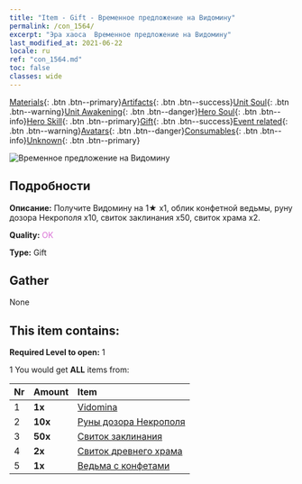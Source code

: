 ```yaml
---
title: "Item - Gift - Временное предложение на Видомину"
permalink: /con_1564/
excerpt: "Эра хаоса  Временное предложение на Видомину"
last_modified_at: 2021-06-22
locale: ru
ref: "con_1564.md"
toc: false
classes: wide
---
```

 [Materials](/ItemsRU/){: .btn .btn--primary}[Artifacts](/ItemsRU/Artifacts/){: .btn .btn--success}[Unit Soul](/ItemsRU/UnitSoul/){: .btn .btn--warning}[Unit Awakening](/ItemsRU/UnitAwakening/){: .btn .btn--danger}[Hero Soul](/ItemsRU/HeroSoul/){: .btn .btn--info}[Hero Skill](/ItemsRU/HeroSkill/){: .btn .btn--primary}[Gift](/ItemsRU/Gift/){: .btn .btn--success}[Event related](/ItemsRU/Events/){: .btn .btn--warning}[Avatars](/ItemsRU/Avatars/){: .btn .btn--danger}[Consumables](/ItemsRU/Consumables/){: .btn .btn--info}[Unknown](/ItemsRU/Unknown/){: .btn .btn--primary}

 ![Временное предложение на Видомину](/images/t/i_907178.png)

## Подробности
 **Описание:** Получите Видомину на 1★ x1, облик конфетной ведьмы, руну дозора Некрополя x10, свиток заклинания x50, свиток храма x2.

 **Quality:** <span style="color: #DA70D6">OK</span>

 **Type:** Gift

## Gather

  None

## This item contains:

 **Required Level to open:** 1

 1 You would get **ALL** items  from:

  | Nr | Amount |     Item    |
  |:---|:-------|:------------|
  | 1 |  **1x** | [Vidomina](/heroes/Видомина/) |  | 
  | 2 |  **10x** | [Руны дозора Некрополя](/ItemsRU/con_755/) |  | 
  | 3 |  **50x** | [Свиток заклинания](/ItemsRU/con_694/) |  | 
  | 4 |  **2x** | [Свиток древнего храма](/ItemsRU/con_697/) |  | 
  | 5 |  **1x** | [Ведьма с конфетами](/ItemsRU/con_1053/) |  | 
